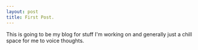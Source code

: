 ```yaml
---
layout: post
title: First Post.  
---
```


This is going to be my blog for stuff I'm working on and generally just a chill space for me to voice thoughts.
